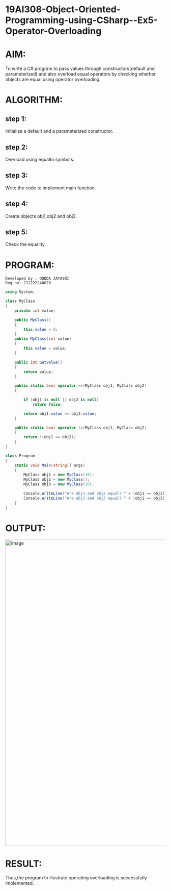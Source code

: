# 19AI308-Object-Oriented-Programming-using-CSharp--Ex5-Operator-Overloading
# AIM:
To write a C# program to pass values through constructors(default and parameterized) and also overload equal operators by checking whether objects are equal using operator overloading. 
# ALGORITHM:

## step 1:

Initialize a default and a parameterized constructor.

## step 2:

Overload using equalto symbols.

## step 3:

Write the code to implement main function.

## step 4:

Create objects obj1,obj2 and obj3.

## step 5:

Check the equality.

# PROGRAM:

```
Developed by : DODDA JAYASRI
Reg no: 212222240028

```

```c#
using System;

class MyClass
{
    private int value;

    public MyClass()
    {
        this.value = 0;
    }
    public MyClass(int value)
    {
        this.value = value;
    }

    public int GetValue()
    {
        return value;
    }

    public static bool operator ==(MyClass obj1, MyClass obj2)
    {

        if (obj1 is null || obj2 is null)
            return false;

        return obj1.value == obj2.value;
    }

    public static bool operator !=(MyClass obj1, MyClass obj2)
    {
        return !(obj1 == obj2);
    }
}

class Program
{
    static void Main(string[] args)
    {
        MyClass obj1 = new MyClass(10);
        MyClass obj2 = new MyClass();
        MyClass obj3 = new MyClass(10);

        Console.WriteLine("Are obj1 and obj2 equal? " + (obj1 == obj2));
        Console.WriteLine("Are obj1 and obj3 equal? " + (obj1 == obj3));
    }
}
```

# OUTPUT:

<img width="960" alt="image" src="https://github.com/JayanthYadav123/19AI308-Object-Oriented-Programming-using-CSharp--Ex5-Operator-Overloading/assets/94836154/44d241f5-fb82-49fd-985c-000b544a43bd">

# RESULT:

Thus,the program to illustrate operating overloading is successfully implemented.


